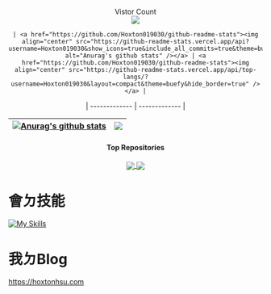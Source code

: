 <p align="center"> 
  Vistor Count<br>
  <img src="https://profile-counter.glitch.me/Hoxton019030/count.svg" />
</p>
<div align="center">

    | <a href="https://github.com/Hoxton019030/github-readme-stats"><img align="center" src="https://github-readme-stats.vercel.app/api?username=Hoxton019030&show_icons=true&include_all_commits=true&theme=buefy&hide_border=true" alt="Anurag's github stats" /></a> | <a href="https://github.com/Hoxton019030/github-readme-stats"><img align="center" src="https://github-readme-stats.vercel.app/api/top-langs/?username=Hoxton019030&layout=compact&theme=buefy&hide_border=true" /></a> |
| ------------- | ------------- |



| <a href="https://github.com/Hoxton019030/github-readme-stats"><img align="center" src="https://github-readme-stats.vercel.app/api?username=Hoxton019030&show_icons=true&include_all_commits=true&theme=buefy&hide_border=true" alt="Anurag's github stats" /></a> | <a href="https://github.com/Hoxton019030/github-readme-stats"><img align="center" src="https://github-readme-stats.vercel.app/api/top-langs/?username=Hoxton019030&layout=compact&theme=buefy&hide_border=true" /></a> |
| ------------- | ------------- |

#### Top Repositories


<a href="https://github.com/anuraghazra/github-readme-stats">
  <img align="center" src="https://github-readme-stats.vercel.app/api/pin/?username=anuraghazra&repo=github-readme-stats&theme=buefy" />
</a>
<a href="https://github.com/anuraghazra/anuraghazra.github.io">
  <img align="center" src="https://github-readme-stats.vercel.app/api/pin/?username=anuraghazra&repo=anuraghazra.github.io&theme=buefy" />
</a>

</div>

 # 會ㄉ技能
[![My Skills](https://skillicons.dev/icons?i=java,spring,hibernate,postgres,docker,azure,idea,js,linux,md,maven,postman,powershell,vscode,bash,github,gitlab)](https://skillicons.dev)

 # 我ㄉBlog
 https://hoxtonhsu.com

<!--
**Hoxton019030/Hoxton019030** is a ✨ _special_ ✨ repository because its `README.md` (this file) appears on your GitHub profile.

Here are some ideas to get you started:

- 🔭 I’m currently working on ...
- 🌱 I’m currently learning ...
- 👯 I’m looking to collaborate on ...
- 🤔 I’m looking for help with ...
- 💬 Ask me about ...
- 📫 How to reach me: ...
- 😄 Pronouns: ...
- ⚡ Fun fact: ...
-->

